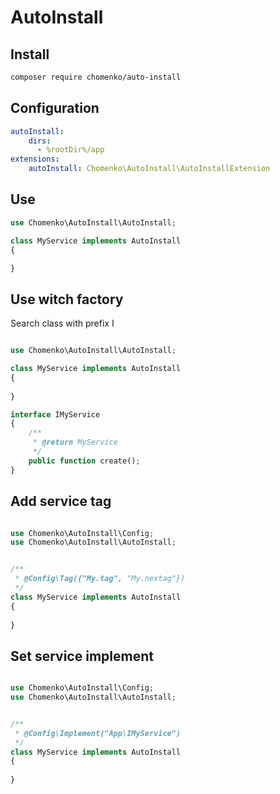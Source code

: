 # AutoInstall

## Install

````sh
composer require chomenko/auto-install
````

## Configuration

```yaml
autoInstall:
	dirs:
	  - %rootDir%/app
extensions:
    autoInstall: Chomenko\AutoInstall\AutoInstallExtension
```

## Use

```php
use Chomenko\AutoInstall\AutoInstall;

class MyService implements AutoInstall
{

}
```

## Use witch factory

Search class with prefix I

```php

use Chomenko\AutoInstall\AutoInstall;

class MyService implements AutoInstall
{
	
}

interface IMyService
{
	/**
	 * @return MyService
	 */
	public function create();
}

```

## Add service tag

```php

use Chomenko\AutoInstall\Config;
use Chomenko\AutoInstall\AutoInstall;


/**
 * @Config\Tag({"My.tag", "My.nextag"})
 */
class MyService implements AutoInstall
{
	
}
```

## Set service implement

```php

use Chomenko\AutoInstall\Config;
use Chomenko\AutoInstall\AutoInstall;


/**
 * @Config\Implement("App\IMyService")
 */
class MyService implements AutoInstall
{
	
}
```